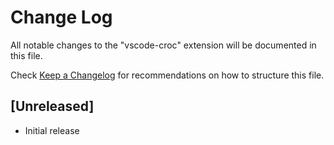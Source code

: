 # Change Log

All notable changes to the "vscode-croc" extension will be documented in this file.

Check [Keep a Changelog](http://keepachangelog.com/) for recommendations on how to structure this file.

## [Unreleased]

- Initial release